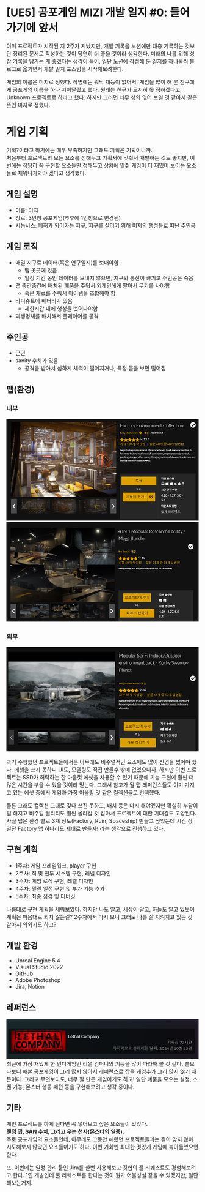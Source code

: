 # [UE5] 공포게임 MIZI 개발 일지 #0: 들어가기에 앞서
이미 프로젝트가 시작된 지 2주가 지났지만, 개발 기록을 노션에만 대충 기록하는 것보단 정리된 문서로 작성하는 것이 당연히 더 좋을 것이라 생각한다.
미래의 나를 위해 성장 기록을 남기는 게 좋겠다는 생각이 들어, 일단 노션에 작성해 둔 일지를 하나둘씩 블로그로 옮기면서 개발 일지 포스팅을 시작해보려한다.

게임의 이름은 미지로 정했다.
작명에는 워낙 재능이 없어서, 게임을 많이 해 본 친구에게 공포게임 이름을 하나 지어달랐고 했다. 
원래는 친구가 도저히 못 정하겠다고, Unknown 프로젝트로 하라고 했다.
하지만 그러면 너무 성의 없어 보일 것 같아서 같은 뜻인 미지로 정했다.


# 게임 기획
기획?이라고 하기에는 매우 부족하지만 그래도 기획은 기획이니까. \
처음부터 프로젝트의 모든 요소를 정해두고 기획서에 맞춰서 개발하는 것도 좋지만, 이번에는 적당히 꼭 구현할 요소들만 정해두고 상황에 맞춰 게임이 더 재밌어 보이는 요소들로 채워나가봐야 겠다고 생각했다.

## 게임 설명
- 이름: 미지
- 장르: 3인칭 공포게임(추후에 1인칭으로 변경됨)
- 시놉시스: 폐허가 되어가는 지구, 지구를 살리기 위해 미지의 행성들로 떠난 주인공


## 게임 로직
- 매일 지구로 데이터(혹은 연구일지)를 보내야함
    - 맵 곳곳에 있음
    - 일정 기간 동안 데이터를 보내지 않으면, 지구와 통신이 끊기고 주인공은 죽음
- 맵 중간중간에 배치된 폐품을 주워서 외계인에게 팔아서 무기를 사야함
    - 혹은 재료를 주워서 아이템을 조합해야 함
- 바디슈트에 배터리가 있음
    - 제한시간 내에 행성을 벗어나야함
- 괴생명체를 배치해서 플레이어를 공격

## 주인공
- 군인
- sanity 수치가 있음
    - 공격을 받아서 심하게 체력이 떨어지거나, 특정 몹을 보면 떨어짐

## 맵(환경)
### 내부
![alt text](/Devlog/image/00/image.png)
![alt text](/Devlog/image/00/image-1.png)

### 외부
![alt text](/Devlog/image/00/image-2.png)

과거 수행했던 프로젝트들에서는 아무래도 비주얼적인 요소에도 많이 신경을 썼어야 했다.
에셋을 쓰지 못하니 UI도, 모델링도 직접 만들수 밖에 없었으니까.
하지만 이번 프로젝트는 SSD가 허락하는 한 마음껏 에셋을 사용할 수 있기 때문에 기능 구현에 훨씬 더 많은 시간을 부을 수 있을 것이라 믿는다.
그래서 참고가 될 맵 레퍼런스들도 이미 가지고 있는 에셋 중에서 게임과 가장 어울릴 것 같은 컬렉션들로 선택했다.

물론 그래도 컬렉션 그대로 갖다 쓰진 못하고, 배치 등은 다시 해야겠지만 확실히 부담이 덜 해지고 비주얼 퀄리티도 훨씬 올라갈 것 같아서 프로젝트에 대한 기대감도 고양된다.
사실 맵은 환경 별로 3개 정도(Factory, Ruin, Spaceship) 만들고 싶었는데 시간 상 일단 Factory 맵 하나라도 제대로 만들자! 라는 생각으로 진행하고 있다.

## 구현 계획
- 1주차: 게임 프레임워크, player 구현
- 2주차: 적 및 전투 시스템 구현, 레벨 디자인
- 3주차: 게임 로직 구현, 레벨 디자인
- 4주차: 밀린 일정 구현 및 부가 기능 추가
- 5주차: 최종 점검 및 디버깅

나름대로 구현 계획을 세워보았다. 하지만 나도 알고, 세상이 알고, 하늘도 알고 있듯이 계획은 마음대로 되지 않는걸? 2주차에서 다시 보니 그래도 나름 잘 지켜지고 있는 것 같아서 의외기도 하고?

## 개발 환경
- Unreal Engine 5.4
- Visual Studio 2022
- GitHub
- Adobe Photoshop
- Jira, Notion

## 레퍼런스
![alt text](/Devlog/image/00/image-3.png)
최근에 가장 재밌게 한 인디게임인 리썰 컴퍼니의 기능을 많이 따라해 볼 것 같다.
쫄보다보니 해본 공포게임이 그리 많지 않아서 레퍼런스로 잡을 게임수가 그리 많지 않기 때문이다.
그리고 무엇보다도, 너무 잘 만든 게임이기도 하고!
일단 폐품을 모으는 설정, 스캔 기능, 몬스터 행동 패턴 등을 구현해보려고 생각 중이다.

## 기타
개인 프로젝트를 하게 된다면 꼭 넣어보고 싶은 요소들이 있었다.\
**랜덤 맵, SAN 수치, 그리고 우는 천사(몬스터의 일종).**\
주로 공포게임의 요소들인데, 아무래도 그동안 해왔던 프로젝트들과는 결이 맞지 않아 시도해보지 않았던 요소들이기도 하다.
이번 기회엔 최대한 멋있게 게임에 녹아들었으면 한다.

또, 이번에는 일정 관리 툴인 Jira를 한번 사용해보고 깃헙의 풀 리퀘스트도 경험해보려고 한다.
1인 개발인데 풀 리퀘스트를 한다는 것이 뭔가 어불성설 같을 수 있겠지만, 일단 해보는거지.